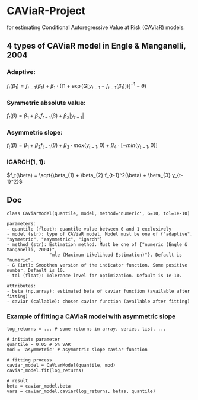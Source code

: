 # CAViaR-Project
for estimating Conditional Autoregressive Value at Risk (CAViaR) models.
## 4 types of CAViaR model in Engle & Manganelli, 2004
### Adaptive:
$f_{t}(\beta_{1}) = f_{t-1}(\beta_{1}) + \beta_{1} \cdot ([1 + \exp(G[y_{t-1} - f_{t-1}(\beta_{1})])]^{-1} - \theta )$

### Symmetric absolute value:
$f_t(\beta) = \beta_{1} + \beta_{2} f_{t-1}(\beta) + \beta_{3} |y_{t-1}|$

### Asymmetric slope:
$f_t(\beta) = \beta_{1} + \beta_{2} f_{t-1}(\beta) + \beta_{3} \cdot max(y_{t-1}, 0) + \beta_{4} \cdot [-min(y_{t-1}, 0)]$

### IGARCH(1, 1):
$f_t(\beta) = \sqrt{\beta_{1} + \beta_{2} f_{t-1}^2(\beta) + \beta_{3} y_{t-1}^2}$

## Doc
```
class CaViarModel(quantile, model, method='numeric', G=10, tol=1e-10)

parameters:
- quantile (float): quantile value between 0 and 1 exclusively
- model (str): type of CAViaR model. Model must be one of {"adaptive", "symmetric", "asymmetric", "igarch"}
- method (str): Estimation method. Must be one of {"numeric (Engle & Manganelli, 2004)",
                "mle (Maximum Likelihood Estimation)"}. Default is "numeric".
- G (int): Smoothen version of the indicator function. Some positive number. Default is 10.
- tol (float): Tolerance level for optimization. Default is 1e-10.

attributes:
- beta (np.array): estimated beta of caviar function (available after fitting)
- caviar (callable): chosen caviar function (available after fitting)
```

### Example of fitting a CAViaR model with asymmetric slope
```
log_returns = ... # some returns in array, series, list, ...

# initiate parameter
quantile = 0.05 # 5% VAR
mod = 'asymmetric' # asymmetric slope caviar function

# fitting process
caviar_model = CaViarModel(quantile, mod)
caviar_model.fit(log_returns)

# result
beta = caviar_model.beta
vars = caviar_model.caviar(log_returns, betas, quantile)
```
